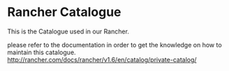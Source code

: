 # Rancher Catalogue

This is the Catalogue used in our Rancher.

please refer to the documentation in order to get the knowledge on how to maintain this catalogue.
http://rancher.com/docs/rancher/v1.6/en/catalog/private-catalog/
